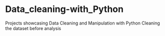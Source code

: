 # Data_cleaning-with_Python
Projects showcasing Data Cleaning and Manipulation with Python
Cleaning the dataset before analysis
